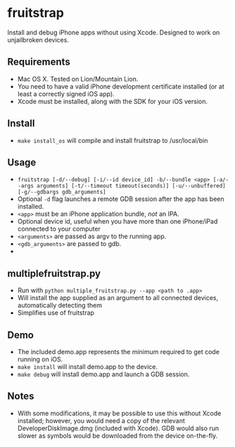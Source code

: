 fruitstrap
==========
Install and debug iPhone apps without using Xcode. Designed to work on unjailbroken devices.

## Requirements

* Mac OS X. Tested on Lion/Mountain Lion.
* You need to have a valid iPhone development certificate installed (or at least a correctly signed iOS app).
* Xcode must be installed, along with the SDK for your iOS version.

## Install

* `make install_os` will compile and install fruitstrap to /usr/local/bin

## Usage

* `fruitstrap [-d/--debug] [-i/--id device_id] -b/--bundle <app> [-a/--args arguments] [-t/--timeout timeout(seconds)] [-u/--unbuffered] [-g/--gdbargs gdb_arguments]`
* Optional `-d` flag launches a remote GDB session after the app has been installed.
* `<app>` must be an iPhone application bundle, *not* an IPA.
* Optional device id, useful when you have more than one iPhone/iPad connected to your computer
* `<arguments>` are passed as argv to the running app.
* `<gdb_arguments>` are passed to gdb.
* 

## multiplefruitstrap.py

* Run with `python multiple_fruitstrap.py --app <path to .app>`
* Will install the app supplied as an argument to all connected devices, automatically detecting them
* Simplifies use of fruitstrap

## Demo

* The included demo.app represents the minimum required to get code running on iOS.
* `make install` will install demo.app to the device.
* `make debug` will install demo.app and launch a GDB session.

## Notes

* With some modifications, it may be possible to use this without Xcode installed; however, you would need a copy of the relevant DeveloperDiskImage.dmg (included with Xcode). GDB would also run slower as symbols would be downloaded from the device on-the-fly.
